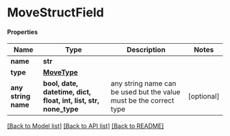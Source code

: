 # MoveStructField

#### Properties
Name | Type | Description | Notes
------------ | ------------- | ------------- | -------------
**name** | **str** |  | 
**type** | [**MoveType**](MoveType.md) |  | 
**any string name** | **bool, date, datetime, dict, float, int, list, str, none_type** | any string name can be used but the value must be the correct type | [optional]

[[Back to Model list]](../README.md#documentation-for-models) [[Back to API list]](../README.md#documentation-for-api-endpoints) [[Back to README]](../README.md)

